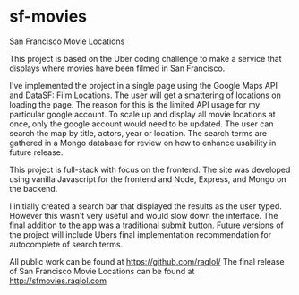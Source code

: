 # sf-movies
San Francisco Movie Locations

This project is based on the Uber coding challenge to make a service that displays where movies have been filmed in San Francisco. 

I've implemented the project in a single page using the Google Maps API and DataSF: Film Locations. 
The user will get a smattering of locations on loading the page. 
The reason for this is the limited API usage for my particular google account. 
To scale up and display all movie locations at once, only the google account would need to be updated.
The user can search the map by title, actors, year or location. 
The search terms are gathered in a Mongo database for review on how to enhance usability in future release. 

This project is full-stack with focus on the frontend. 
The site was developed using vanilla Javascript for the frontend and Node, Express, and Mongo on the backend. 

I initially created a search bar that displayed the results as the user typed. 
However this wasn't very useful and would slow down the interface. 
The final addition to the app was a traditional submit button. 
Future versions of the project will include Ubers final implementation recommendation for autocomplete of search terms.  

All public work can be found at https://github.com/raqlol/
The final release of San Francisco Movie Locations can be found at http://sfmovies.raqlol.com
